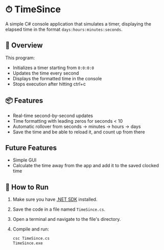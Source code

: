 # ⏱ TimeSince

A simple C# console application that simulates a timer, displaying the elapsed time in the format `days:hours:minutes:seconds`. 

## 🧠 Overview

This program:
- Initializes a timer starting from `0:0:0:0`
- Updates the time every second
- Displays the formatted time in the console
- Stops execution after hitting ctrl+c

## 📦 Features

- Real-time second-by-second updates
- Time formatting with leading zeros for seconds < 10
- Automatic rollover from seconds → minutes → hours → days
- Save the time and be able to reload it, and count up from there

## Future Features
- Simple GUI
- Calculate the time away from the app and add it to the saved clocked time

## 🚀 How to Run

1. Make sure you have [.NET SDK](https://dotnet.microsoft.com/download) installed.
2. Save the code in a file named `TimeSince.cs`.
3. Open a terminal and navigate to the file's directory.
4. Compile and run:

   ```bash
   csc TimeSince.cs
   TimeSince.exe
